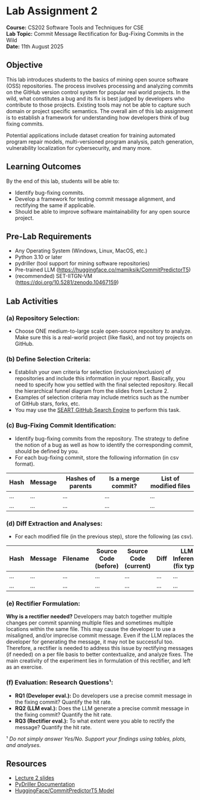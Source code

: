 # Lab Assignment 2

**Course:** CS202 Software Tools and Techniques for CSE  
**Lab Topic:** Commit Message Rectification for Bug-Fixing Commits in the Wild  
**Date:** 11th August 2025

## Objective

This lab introduces students to the basics of mining open source software (OSS) repositories. The process involves processing and analyzing commits on the GitHub version control system for popular real world projects. In the wild, what constitutes a bug and its fix is best judged by developers who contribute to those projects. Existing tools may not be able to capture such domain or project specific semantics. The overall aim of this lab assignment is to establish a framework for understanding how developers think of bug fixing commits.

Potential applications include dataset creation for training automated program repair models, multi-versioned program analysis, patch generation, vulnerability localization for cybersecurity, and many more.

## Learning Outcomes

By the end of this lab, students will be able to:

- Identify bug-fixing commits.  
- Develop a framework for testing commit message alignment, and rectifying the same if applicable.  
- Should be able to improve software maintainability for any open source project.

## Pre-Lab Requirements

- Any Operating System (Windows, Linux, MacOS, etc.)
- Python 3.10 or later
- pydriller (tool support for mining software repositories)
- Pre-trained LLM (https://huggingface.co/mamiksik/CommitPredictorT5)
- (recommended) SET-IITGN-VM (https://doi.org/10.5281/zenodo.10467159)

## Lab Activities

### (a) Repository Selection:
- Choose ONE medium-to-large scale open-source repository to analyze. Make sure this is a real-world project (like flask), and not toy projects on GitHub.

### (b) Define Selection Criteria:
- Establish your own criteria for selection (inclusion/exclusion) of repositories and include this information in your report. Basically, you need to specify how you settled with the final selected repository. Recall the hierarchical funnel diagram from the slides from Lecture 2.
- Examples of selection criteria may include metrics such as the number of GitHub stars, forks, etc.
- You may use the [SEART GitHub Search Engine](https://seart-ghs.si.usi.ch/) to perform this task.

### (c) Bug-Fixing Commit Identification:
- Identify bug-fixing commits from the repository. The strategy to define the notion of a bug as well as how to identify the corresponding commit, should be defined by you.
- For each bug-fixing commit, store the following information (in csv format).

| Hash | Message | Hashes of parents | Is a merge commit? | List of modified files |
|------|---------|-------------------|-------------------|----------------------|
| ...  | ...     | ...               | ...               | ...                  |
| ...  | ...     | ...               | ...               | ...                  |

### (d) Diff Extraction and Analyses:
- For each modified file (in the previous step), store the following (as csv).

| Hash | Message | Filename | Source Code (before) | Source Code (current) | Diff | LLM Inference (fix type) | Rectified Message |
|------|---------|----------|---------------------|----------------------|------|-------------------------|-------------------|
| ...  | ...     | ...      | ...                 | ...                  | ...  | ...                     | ...               |
| ...  | ...     | ...      | ...                 | ...                  | ...  | ...                     | ...               |

### (e) Rectifier Formulation:

**Why is a rectifier needed?** Developers may batch together multiple changes per commit spanning multiple files and sometimes multiple locations within the same file. This may cause the developer to use a misaligned, and/or imprecise commit message. Even if the LLM replaces the developer for generating the message, it may not be successful too. Therefore, a rectifier is needed to address this issue by rectifying messages (if needed) on a per file basis to better contextualize, and analyze fixes. The main creativity of the experiment lies in formulation of this rectifier, and left as an exercise.

### (f) Evaluation: Research Questions¹:
- **RQ1 (Developer eval.):** Do developers use a precise commit message in the fixing commit? Quantify the hit rate.
- **RQ2 (LLM eval.):** Does the LLM generate a precise commit message in the fixing commit? Quantify the hit rate.
- **RQ3 (Rectifier eval.):** To what extent were you able to rectify the message? Quantify the hit rate.

¹ *Do not simply answer Yes/No. Support your findings using tables, plots, and analyses.*

## Resources

- [Lecture 2 slides](https://drive.google.com/file/d/1iAcuXBIl0Ud88iogEZ4RtWFrtZRDspFK/view)
- [PyDriller Documentation](https://pydriller.readthedocs.io/en/latest/index.html)
- [HuggingFace/CommitPredictorT5 Model](https://huggingface.co/mamiksik/CommitPredictorT5)